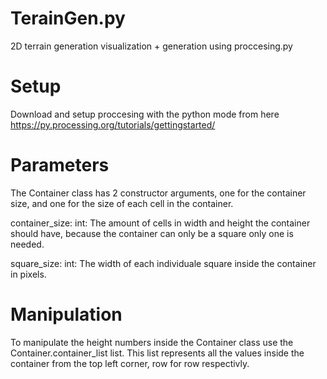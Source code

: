 # TerainGen.py
2D terrain generation visualization + generation using proccesing.py

# Setup
  Download and setup proccesing with the python mode from here
  https://py.processing.org/tutorials/gettingstarted/
  
# Parameters
  The Container class has 2 constructor arguments, one for the container size, and one for the size of each cell in the container.
  
  container_size: 
    int: The amount of cells in width and height the container should have, because the container can only be a square only one is needed.
    
  square_size:
    int: The width of each individuale square inside the container in pixels.
    
# Manipulation
  To manipulate the height numbers inside the Container class use the Container.container_list list. This list represents all the values     inside the container from the top left corner, row for row respectivly.
  
  
    
    
  

